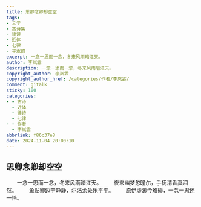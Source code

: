 ```yaml
---
title: 思卿念卿却空空
tags:
- 文学
- 古诗集
- 律诗
- 近体
- 七律
- 平水韵
excerpt: 一念一思而一念，冬来风雨暗江天。
author: 李岚霏
description: 一念一思而一念，冬来风雨暗江天。
copyright_author: 李岚霏
copyright_author_href: /categories/作者/李岚霏/
comment: gitalk
sticky: 100
categories:
- - 古诗
  - 近体
  - 律诗
  - 七律
- - 作者
  - 李岚霏
abbrlink: f86c37e8
date: 2024-11-04 20:00:10
---
```


## 思卿念卿却空空

&emsp;&emsp;一念一思而一念，冬来风雨暗江天。
&emsp;&emsp;夜来幽梦忽瞳尔，手抚清香真泪然。
&emsp;&emsp;鱼贴卿边宁静静，尔沾余处乐平平。
&emsp;&emsp;原伊虚渺今难碰，一念一思还一怜。
